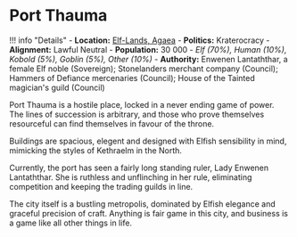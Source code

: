# Port Thauma

!!! info "Details"
    - **Location:** [Elf-Lands, Agaea](../../../realms/agaea#elf-lands)
    - **Politics:** Kraterocracy
    - **Alignment:** Lawful Neutral
    - **Population:** 30 000 - _Elf (70%), Human (10%), Kobold (5%), Goblin (5%), Other (10%)_
    - **Authority:** Enwenen Lantaththar, a female Elf noble (Sovereign); Stonelanders merchant company (Council); Hammers of Defiance mercenaries (Council); House of the Tainted magician's guild (Council)

Port Thauma is a hostile place, locked in a never ending game of power.  The lines of succession is arbitrary, and those who prove themselves resourceful can find themselves in favour of the throne.

Buildings are spacious, elegent and designed with Elfish sensibility in mind, mimicking the styles of Kethraelm in the North.

Currently, the port has seen a fairly long standing ruler, Lady Enwenen Lantaththar.  She is ruthless and unflinching in her rule, eliminating competition and keeping the trading guilds in line.

The city itself is a bustling metropolis, dominated by Elfish elegance and graceful precision of craft.  Anything is fair game in this city, and business is a game like all other things in life.